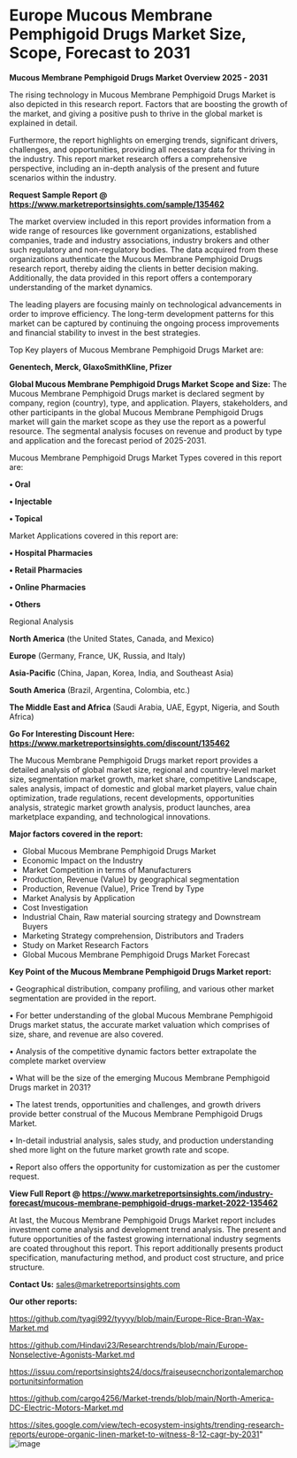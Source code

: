 # Europe Mucous Membrane Pemphigoid Drugs Market Size, Scope, Forecast to 2031

<Strong> Mucous Membrane Pemphigoid Drugs Market Overview 2025 - 2031</strong>

The rising technology in Mucous Membrane Pemphigoid Drugs Market is also depicted in this research report. Factors that are boosting the growth of the market, and giving a positive push to thrive in the global market is explained in detail.

Furthermore, the report highlights on emerging trends, significant drivers, challenges, and opportunities, providing all necessary data for thriving in the industry. This report market research offers a comprehensive perspective, including an in-depth analysis of the present and future scenarios within the industry.

<strong>Request Sample Report @ <a href=https://www.marketreportsinsights.com/sample/135462>https://www.marketreportsinsights.com/sample/135462</a></strong>

The market overview included in this report provides information from a wide range of resources like government organizations, established companies, trade and industry associations, industry brokers and other such regulatory and non-regulatory bodies. The data acquired from these organizations authenticate the Mucous Membrane Pemphigoid Drugs research report, thereby aiding the clients in better decision making. Additionally, the data provided in this report offers a contemporary understanding of the market dynamics.

The leading players are focusing mainly on technological advancements in order to improve efficiency. The long-term development patterns for this market can be captured by continuing the ongoing process improvements and financial stability to invest in the best strategies.

Top Key players of Mucous Membrane Pemphigoid Drugs Market are:

<strong>Genentech, Merck, GlaxoSmithKline, Pfizer</strong>

<strong><b>Global Mucous Membrane Pemphigoid Drugs Market Scope and Size:</b></strong>
The Mucous Membrane Pemphigoid Drugs market is declared segment by company, region (country), type, and application. Players, stakeholders, and other participants in the global Mucous Membrane Pemphigoid Drugs market will gain the market scope as they use the report as a powerful resource. The segmental analysis focuses on revenue and product by type and application and the forecast period of 2025-2031.

Mucous Membrane Pemphigoid Drugs Market Types covered in this report are:

<strong>• Oral

• Injectable

• Topical</strong>

Market Applications covered in this report are:

<strong>• Hospital Pharmacies

• Retail Pharmacies

• Online Pharmacies

• Others</strong> 

Regional Analysis

<strong>North America</strong> (the United States, Canada, and Mexico)

<strong>Europe</strong> (Germany, France, UK, Russia, and Italy)

<strong>Asia-Pacific</strong> (China, Japan, Korea, India, and Southeast Asia)

<strong>South America</strong> (Brazil, Argentina, Colombia, etc.)

<strong>The Middle East and Africa</strong> (Saudi Arabia, UAE, Egypt, Nigeria, and South Africa)

<strong>Go For Interesting Discount Here: <a href=https://www.marketreportsinsights.com/discount/135462>https://www.marketreportsinsights.com/discount/135462</a></strong>

The Mucous Membrane Pemphigoid Drugs market report provides a detailed analysis of global market size, regional and country-level market size, segmentation market growth, market share, competitive Landscape, sales analysis, impact of domestic and global market players, value chain optimization, trade regulations, recent developments, opportunities analysis, strategic market growth analysis, product launches, area marketplace expanding, and technological innovations.

<strong><b>Major factors covered in the report:</b></strong>
<ul>
  <li>Global Mucous Membrane Pemphigoid Drugs Market </li>
  <li>Economic Impact on the Industry</li>
  <li>Market Competition in terms of Manufacturers</li>
  <li>Production, Revenue (Value) by geographical segmentation</li>
  <li>Production, Revenue (Value), Price Trend by Type</li>
  <li>Market Analysis by Application</li>
  <li>Cost Investigation</li>
  <li>Industrial Chain, Raw material sourcing strategy and Downstream Buyers</li>
  <li>Marketing Strategy comprehension, Distributors and Traders</li>
  <li>Study on Market Research Factors</li>
  <li>Global Mucous Membrane Pemphigoid Drugs Market Forecast</li>
</ul>

<strong><b>Key Point of the Mucous Membrane Pemphigoid Drugs Market report:</b></strong>

• Geographical distribution, company profiling, and various other market segmentation are provided in the report.

• For better understanding of the global Mucous Membrane Pemphigoid Drugs market status, the accurate market valuation which comprises of size, share, and revenue are also covered.

• Analysis of the competitive dynamic factors better extrapolate the complete market overview

• What will be the size of the emerging Mucous Membrane Pemphigoid Drugs market in 2031?

• The latest trends, opportunities and challenges, and growth drivers provide better construal of the Mucous Membrane Pemphigoid Drugs Market.

• In-detail industrial analysis, sales study, and production understanding shed more light on the future market growth rate and scope.

• Report also offers the opportunity for customization as per the customer request.

<strong><b>View Full Report @ <a href=https://www.marketreportsinsights.com/industry-forecast/mucous-membrane-pemphigoid-drugs-market-2022-135462>https://www.marketreportsinsights.com/industry-forecast/mucous-membrane-pemphigoid-drugs-market-2022-135462</a></b></strong>


At last, the Mucous Membrane Pemphigoid Drugs Market report includes investment come analysis and development trend analysis. The present and future opportunities of the fastest growing international industry segments are coated throughout this report. This report additionally presents product specification, manufacturing method, and product cost structure, and price structure.

<strong>Contact Us:</strong>
sales@marketreportsinsights.com

<strong>Our other reports:</strong>

<a href=https://github.com/tyagi992/tyyyy/blob/main/Europe-Rice-Bran-Wax-Market.md>https://github.com/tyagi992/tyyyy/blob/main/Europe-Rice-Bran-Wax-Market.md</a>

<a href=https://github.com/Hindavi23/Researchtrends/blob/main/Europe-Nonselective-Agonists-Market.md>https://github.com/Hindavi23/Researchtrends/blob/main/Europe-Nonselective-Agonists-Market.md</a>

<a href=https://issuu.com/reportsinsights24/docs/fraiseusecnchorizontalemarchopportunitsinformation>https://issuu.com/reportsinsights24/docs/fraiseusecnchorizontalemarchopportunitsinformation</a>

<a href=https://github.com/cargo4256/Market-trends/blob/main/North-America-DC-Electric-Motors-Market.md>https://github.com/cargo4256/Market-trends/blob/main/North-America-DC-Electric-Motors-Market.md</a>

<a href=https://sites.google.com/view/tech-ecosystem-insights/trending-research-reports/europe-organic-linen-market-to-witness-8-12-cagr-by-2031>https://sites.google.com/view/tech-ecosystem-insights/trending-research-reports/europe-organic-linen-market-to-witness-8-12-cagr-by-2031</a>"
![image](https://github.com/user-attachments/assets/0df4c585-35bc-4a3f-ae0a-1432d462e088)

